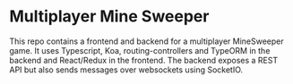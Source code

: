 # Multiplayer Mine Sweeper

This repo contains a frontend and backend for a multiplayer MineSweeper game. It uses Typescript, Koa, routing-controllers and TypeORM in the backend and React/Redux in the frontend. The backend exposes a REST API but also sends messages over websockets using SocketIO. 
